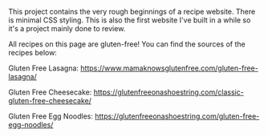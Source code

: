 This project contains the very rough beginnings of a recipe website. There is minimal CSS styling. This is also the first website I've built in a while so it's a project mainly done to review.

All recipes on this page are gluten-free! You can find the sources of the recipes below:

Gluten Free Lasagna: https://www.mamaknowsglutenfree.com/gluten-free-lasagna/

Gluten Free Cheesecake: https://glutenfreeonashoestring.com/classic-gluten-free-cheesecake/

Gluten Free Egg Noodles: https://glutenfreeonashoestring.com/gluten-free-egg-noodles/